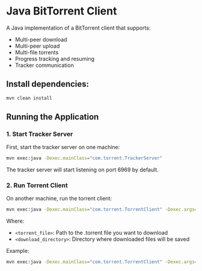 # Java BitTorrent Client

A Java implementation of a BitTorrent client that supports:
- Multi-peer download
- Multi-peer upload
- Multi-file torrents
- Progress tracking and resuming
- Tracker communication



## Install dependencies:
```bash
mvn clean install
```

## Running the Application

### 1. Start Tracker Server

First, start the tracker server on one machine:

```bash
mvn exec:java -Dexec.mainClass="com.torrent.TrackerServer"
```

The tracker server will start listening on port 6969 by default.

### 2. Run Torrent Client

On another machine, run the torrent client:

```bash
mvn exec:java -Dexec.mainClass="com.torrent.TorrentClient" -Dexec.args="<torrent_file> <download_directory>"
```

Where:
- `<torrent_file>`: Path to the .torrent file you want to download
- `<download_directory>`: Directory where downloaded files will be saved

Example:
```bash
mvn exec:java -Dexec.mainClass="com.torrent.TorrentClient" -Dexec.args="/path/to/file.torrent /path/to/download/dir"
```
